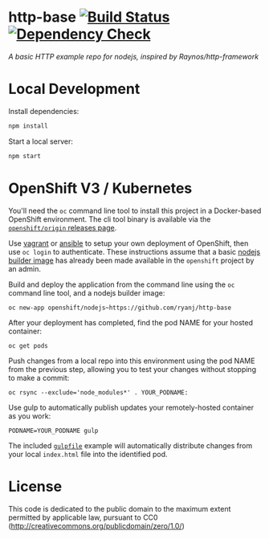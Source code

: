 # http-base [![Build Status](http://img.shields.io/jenkins/s/https/build-shifter.rhcloud.com/http-build.svg)](https://build-shifter.rhcloud.com/job/http-build/) [![Dependency Check](http://img.shields.io/david/ryanj/http-base.svg)](https://david-dm.org/ryanj/http-base)
*A basic HTTP example repo for nodejs, inspired by Raynos/http-framework*

# Local Development
Install dependencies:

```bash
npm install
```

Start a local server:

```bash
npm start
```

# OpenShift V3 / Kubernetes

You'll need the `oc` command line tool to install this project in a Docker-based OpenShift environment.  The cli tool binary is available via the [`openshift/origin` releases page](https://github.com/openshift/origin/releases/).

Use [vagrant](http://openshift.org/vm) or [ansible](https://github.com/openshift/openshift-ansible) to setup your own deployment of OpenShift, then use `oc login` to authenticate. These instructions assume that a basic [nodejs builder image](https://github.com/openshift/origin/tree/master/examples/image-streams) has already been made available in the `openshift` project by an admin.

Build and deploy the application from the command line using the `oc` command line tool, and a nodejs builder image:

    oc new-app openshift/nodejs~https://github.com/ryanj/http-base

After your deployment has completed, find the pod NAME for your hosted container:

    oc get pods

Push changes from a local repo into this environment using the pod NAME from the previous step, allowing you to test your changes without stopping to make a commit:

    oc rsync --exclude='node_modules*' . YOUR_PODNAME:

Use gulp to automatically publish updates your remotely-hosted container as you work:

    PODNAME=YOUR_PODNAME gulp

The included [`gulpfile`](https://github.com/ryanj/http-base/blob/master/gulpfile.js) example will automatically distribute changes from your local `index.html` file into the identified pod.

# License
This code is dedicated to the public domain to the maximum extent permitted by applicable law, pursuant to CC0 (http://creativecommons.org/publicdomain/zero/1.0/)
